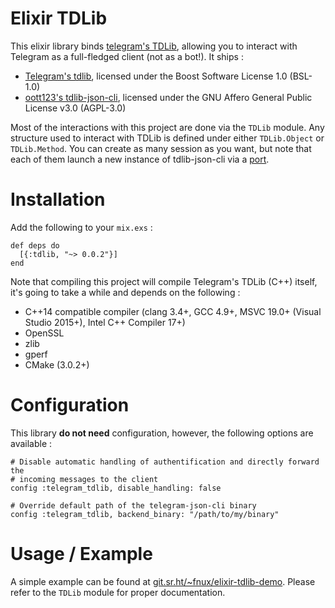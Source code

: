 # Elixir TDLib

This elixir library binds [telegram's
TDLib](https://core.telegram.org/tdlib), allowing you to interact with
Telegram as a full-fledged client (not as a bot!). It ships :

* [Telegram's tdlib](https://github.com/tdlib/td), licensed under the Boost
  Software License 1.0 (BSL-1.0)
* [oott123's tdlib-json-cli](https://github.com/oott123), licensed under the
  GNU Affero General Public License v3.0 (AGPL-3.0)

Most of the interactions with this project are done via the `TDLib` module. Any
structure used to interact with TDLib is defined under either `TDLib.Object` or
`TDLib.Method`. You can create as many session as you want, but note that each
of them launch a new instance of tdlib-json-cli via a
[port](https://hexdocs.pm/elixir/Port.html).

# Installation

Add the following to your `mix.exs` :

```
def deps do
  [{:tdlib, "~> 0.0.2"}]
end
```

Note that compiling this project will compile Telegram's TDLib (C++) itself,
it's going to take a while and depends on the following :

 * C++14 compatible compiler (clang 3.4+, GCC 4.9+, MSVC 19.0+ (Visual Studio
   2015+), Intel C++ Compiler 17+)
 * OpenSSL
 * zlib
 * gperf
 * CMake (3.0.2+)

# Configuration

This library **do not need** configuration, however, the following options are
available :

```
# Disable automatic handling of authentification and directly forward the
# incoming messages to the client
config :telegram_tdlib, disable_handling: false

# Override default path of the telegram-json-cli binary
config :telegram_tdlib, backend_binary: "/path/to/my/binary"
```

# Usage / Example

A simple example can be found at
[git.sr.ht/~fnux/elixir-tdlib-demo](https://git.sr.ht/~fnux/elixir-tdlib-demo).
Please refer to the `TDLib` module for proper documentation.
